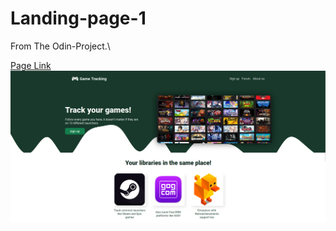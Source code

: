 # Landing-page-1

From The Odin-Project.\

[Page Link](https://nangt3c.github.io/landing-page-1/)
![Preview](./preview.png)
